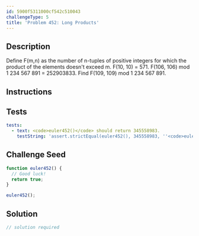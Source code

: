 ```yaml
---
id: 5900f5311000cf542c510043
challengeType: 5
title: 'Problem 452: Long Products'
---
```


## Description
<section id='description'>
Define F(m,n) as the number of n-tuples of positive integers for which the product of the elements doesn't exceed m.
F(10, 10) = 571.
F(106, 106) mod 1 234 567 891 = 252903833.
Find F(109, 109) mod 1 234 567 891.
</section>

## Instructions
<section id='instructions'>

</section>

## Tests
<section id='tests'>

```yml
tests:
  - text: <code>euler452()</code> should return 345558983.
    testString: 'assert.strictEqual(euler452(), 345558983, ''<code>euler452()</code> should return 345558983.'');'

```

</section>

## Challenge Seed
<section id='challengeSeed'>

<div id='js-seed'>

```js
function euler452() {
  // Good luck!
  return true;
}

euler452();
```

</div>



</section>

## Solution
<section id='solution'>

```js
// solution required
```
</section>
